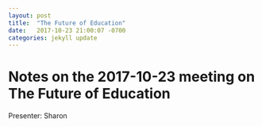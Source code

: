 ```yaml
---
layout: post
title:  "The Future of Education"
date:   2017-10-23 21:00:07 -0700
categories: jekyll update
---
```

# Notes on the 2017-10-23 meeting on The Future of Education

Presenter: Sharon